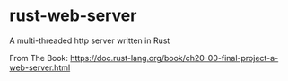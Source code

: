 # rust-web-server
A multi-threaded http server written in Rust

From The Book: https://doc.rust-lang.org/book/ch20-00-final-project-a-web-server.html
